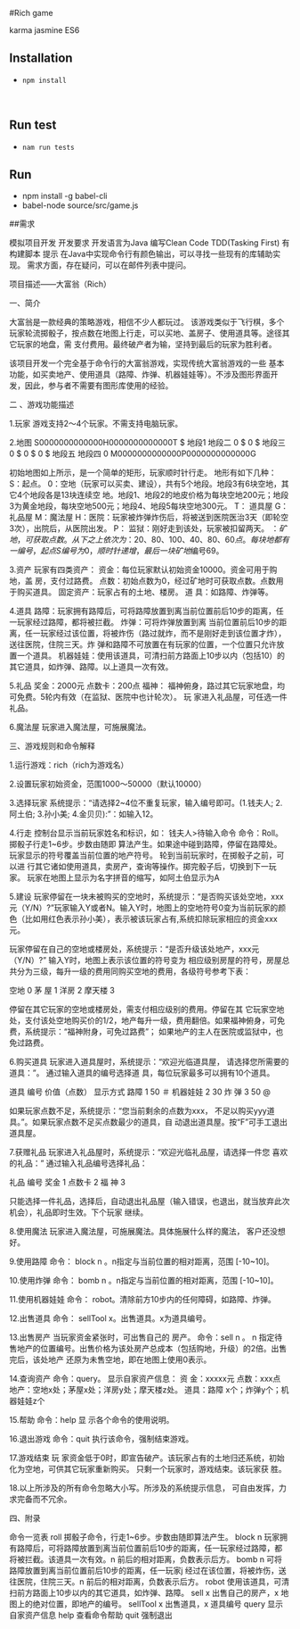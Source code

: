 #Rich game

karma  jasmine  ES6



## Installation

- `npm install`

  ​

## Run test

- `nam run tests`



## Run

- npm install -g babel-cli
-  babel-node source/src/game.js


##需求

模拟项目开发
开发要求
开发语言为Java
编写Clean Code
TDD(Tasking First)
有构建脚本
提示
在Java中实现命令行有颜色输出，可以寻找一些现有的库辅助实现。
需求方面，存在疑问，可以在邮件列表中提问。

项目描述——大富翁（Rich）

一、简介

大富翁是一款经典的策略游戏，相信不少人都玩过。 该游戏类似于飞行棋，多个玩家轮流掷骰子，按点数在地图上行走，可以买地、盖房子、使用道具等。途径其它玩家的地盘，需 支付费用。最终破产者为输，坚持到最后的玩家为胜利者。

该项目开发一个完全基于命令行的大富翁游戏，实现传统大富翁游戏的一些 基本功能，如买卖地产、使用道具（路障、炸弹、机器娃娃等）。不涉及图形界面开发，因此，参与者不需要有图形库使用的经验。

二 、游戏功能描述

1.玩家
游戏支持2～4个玩家。不需支持电脑玩家。

2.地图
  S0000000000000H0000000000000T
  $  地段1                            地段二     0
  $                                                      0
  $                                          地段三  0
  $                                                       0
  $                                                       0
  $  地段五                            地段四    0
  M0000000000000P0000000000000G

初始地图如上所示，是一个简单的矩形，玩家顺时针行走。
地形有如下几种：
S：起点。
0：空地（玩家可以买卖、建设），共有5个地段。地段3有6块空地，其它4个地段各是13块连续空 地。地段1、地段2的地皮价格为每块空地200元；地段3为黄金地段，每块空地500元；地段4、地段5每块空地300元。
T： 道具屋
G：礼品屋
M：魔法屋
H：医院：玩家被炸弹炸伤后，将被送到医院医治3天（即轮空3次），出院后，从医院出发。
P： 监狱：刚好走到该处，玩家被扣留两天。
$：矿地，可获取点数。从下之上依次为：20、80、100、40、80、60点。
每块地都有一编号，起点S编号为0，顺时针递增，最 后一块矿地$编号69。

3.资产
玩家有四类资产：
资金：每位玩家默认初始资金10000。资金可用于购地，盖 房，支付过路费。
点数：初始点数为0，经过矿地时可获取点数。点数用于购买道具。
固定资产：玩家占有的土地、楼房。
道 具：如路障、炸弹等。

4.道具
路障：玩家拥有路障后，可将路障放置到离当前位置前后10步的距离，任一玩家经过路障，都将被拦截。
炸弹：可将炸弹放置到离 当前位置前后10步的距离，任一玩家经过该位置，将被炸伤（路过就炸，而不是刚好走到该位置才炸），送往医院，住院三天。炸 弹和路障不可放置在有玩家的位置，一个位置只允许放置一个道具。
机器娃娃：使用该道具，可清扫前方路面上10步以内（包括10）的 其它道具，如炸弹、路障。以上道具一次有效。

5.礼品
奖金：2000元
点数卡：200点
福神： 福神俯身，路过其它玩家地盘，均可免费。5轮内有效（在监狱、医院中也计轮次）。
玩 家进入礼品屋，可任选一件礼品。

6.魔法屋
玩家进入魔法屋，可施展魔法。

三、游戏规则和命令解释

1.运行游戏：rich（rich为游戏名）

2.设置玩家初始资金，范围1000～50000（默认10000）

3.选择玩家
系统提示：“请选择2~4位不重复玩家，输入编号即可。(1.钱夫人; 2.阿土伯; 3.孙小美; 4.金贝贝):”：如输入12。

4.行走
控制台显示当前玩家姓名和标识，如：
钱夫人>待输入命令
命令：Roll。掷骰子行走1~6步。步数由随即 算法产生。如果途中碰到路障，停留在路障处。 玩家显示的符号覆盖当前位置的地产符号。
轮到当前玩家时，在掷骰子之前，可以进 行其它诸如使用道具，卖房产，查询等操作。掷完骰子后，切换到下一玩家。
玩家在地图上显示为名字拼音的缩写，如阿土伯显示为A

5.建设
玩家停留在一块未被购买的空地时，系统提示：“是否购买该处空地，xxx元（Y/N）?”玩家输入Y或者N。输入Y时，地图上的空地符号0变为当前玩家的颜色（比如用红色表示孙小美），表示被该玩家占有,系统扣除玩家相应的资金xxx元。

玩家停留在自己的空地或楼房处，系统提示：“是否升级该处地产，xxx元（Y/N）?”
输入Y时，地图上表示该位置的符号变为 相应级别房屋的符号，房屋总共分为三级，每升一级的费用同购买空地的费用，各级符号参考下表：

空地     0
茅 屋     1
洋房     2
摩天楼  3

停留在其它玩家的空地或楼房处，需支付相应级别的费用。停留在其 它玩家空地处，支付该处空地购买价的1/2，地产每升一级，费用翻倍。如果福神俯身，可免费，系统提示：“福神附身，可免过路费”； 如果地产的主人在医院或监狱中，也免过路费。

6.购买道具
玩家进入道具屋时，系统提示：“欢迎光临道具屋， 请选择您所需要的道具：”。
通过输入道具的编号选择道 具，每位玩家最多可以拥有10个道具。

道具        编号    价值（点数）    显示方式
路障          1         50                         ＃
机器娃娃   2         30
炸 弹          3        50                         @

如果玩家点数不足，系统提示：“您当前剩余的点数为xxx， 不足以购买yyy道具。”。如果玩家点数不足买点数最少的道具，自 动退出道具屋。按“F”可手工退出道具屋。

7.获赠礼品
玩家进入礼品屋时，系统提示：“欢迎光临礼品屋，请选择一件您 喜欢的礼品：”
通过输入礼品编号选择礼品：

礼品    编号
奖金      1
点数卡   2
福 神      3

只能选择一件礼品，选择后，自动退出礼品屋（输入错误，也退出，就当放弃此次机会），礼品即时生效。下个玩家 继续。

8.使用魔法
玩家进入魔法屋，可施展魔法。具体施展什么样的魔法， 客户还没想好。

9.使用路障
命令： block n 。n指定与当前位置的相对距离，范围 [-10~10]。

10.使用炸弹
命令： bomb  n 。n指定与当前位置的相对距离，范围 [-10~10]。

11.使用机器娃娃
命令： robot。清除前方10步内的任何障碍，如路障、炸弹。

12.出售道具
命令： sellTool x。出售道具。x为道具编号。

13.出售房产
当玩家资金紧张时，可出售自己的 房产。
命令：sell n 。 n 指定待售地产的位置编号。出售价格为该处房产总成本（包括购地，升级）的2倍。出售完后，该处地产 还原为未售空地，即在地图上使用0表示。

14.查询资产
命令：query。
显示自家资产信息：
资 金：xxxxx元
点数：xxx点
地产：空地x处；茅屋x处；洋房y处；摩天楼z处。
道具：路障 x个；炸弹y个；机器娃娃z个

15.帮助
命令：help
显 示各个命令的使用说明。

16.退出游戏
命令：quit
执行该命令，强制结束游戏。

17.游戏结束
玩 家资金低于0时，即宣告破产。该玩家占有的土地归还系统，初始化为空地，可供其它玩家重新购买。
只剩一个玩家时，游戏结束。该玩家获 胜。

18.以上所涉及的所有命令忽略大小写。所涉及的系统提示信息， 可自由发挥，力求完备而不冗余。

四、附录

命令一览表
roll           掷骰子命令，行走1~6步。步数由随即算法产生。
block n     玩家拥有路障后，可将路障放置到离当前位置前后10步的距离，任一玩家经过路障，都将被拦截。该道具一次有效。n 前后的相对距离，负数表示后方。
bomb n    可将路障放置到离当前位置前后10步的距离，任一玩家j 经过在该位置，将被炸伤，送往医院，住院三天。n 前后的相对距离，负数表示后方。
robot        使用该道具，可清扫前方路面上10步以内的其它道具，如炸弹、路障。
sell x        出售自己的房产，x 地图上的绝对位置，即地产的编号。
sellTool x  出售道具，x 道具编号
query        显示自家资产信息
help          查看命令帮助
quit           强制退出